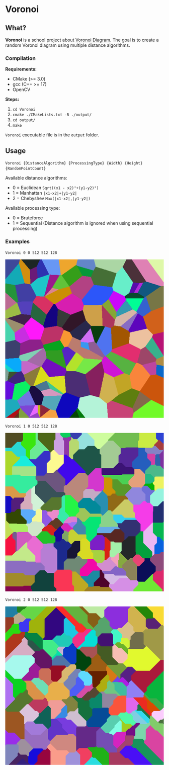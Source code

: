 # Voronoi

## What?

**Voronoi** is a school project about [Voronoi Diagram](https://en.wikipedia.org/wiki/Voronoi_diagram).
The goal is to create a random Voronoi diagram using multiple distance algorithms.

### Compilation

**Requirements:**
- CMake (>= 3.0)
- gcc (C++ >= 17)
- OpenCV

**Steps:**
1. `cd Voronoi`
2. `cmake ./CMakeLists.txt -B ./output/`
3. `cd output/`
4. `make`

`Voronoi` executable file is in the `output` folder.

## Usage

`Voronoi {DistanceAlgorithm} {ProcessingType} {Width} {Height} {RandomPointCount}`

Available distance algorithms:
- 0 = Euclidean `Sqrt((x1 - x2)²+(y1-y2)²)`
- 1 = Manhattan `|x1-x2|+|y1-y2|`
- 2 = Chebyshev `Max(|x1-x2|,|y1-y2|)` 

Available processing type:
- 0 = Bruteforce
- 1 = Sequential (Distance algorithm is ignored when using sequential processing)

### Examples

`Voronoi 0 0 512 512 128`

![](Results/Euclidean_512_512_128.png)

`Voronoi 1 0 512 512 128`

![](Results/Manhattan_512_512_128.png)

`Voronoi 2 0 512 512 128`

![](Results/Chebyshev_512_512_128.png)
